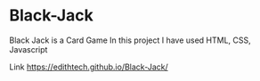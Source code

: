 # Black-Jack

Black Jack is a Card Game
In this project I have used HTML, CSS, Javascript

Link 
https://edithtech.github.io/Black-Jack/
